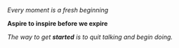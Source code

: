 *Every moment is a fresh beginning*


**Aspire to inspire before we expire**


_The way to get **started** is to quit talking and begin doing._
